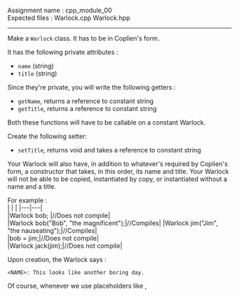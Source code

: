 Assignment name  : cpp_module_00  
Expected files   : Warlock.cpp Warlock.hpp
  
---  
Make a `Warlock` class. It has to be in Coplien's form.

It has the following private attributes :
* `name` (string)
* `title` (string)

Since they're private, you will write the following getters :
* `getName`, returns a reference to constant string
* `getTitle`, returns a reference to constant string

Both these functions will have to be callable on a constant Warlock.

Create the following setter: 
* `setTitle`, returns void and takes a reference to constant string

Your Warlock will also have, in addition to whatever's required by Coplien's
form, a constructor that takes, in this order, its name and title. Your Warlock
will not be able to be copied, instantiated by copy, or instantiated without a
name and a title.

For example :  
|   |   |
|---|---|  
|Warlock bob; |//Does not compile|  
|Warlock bob("Bob", "the magnificent");|//Compiles| 
|Warlock jim("Jim", "the nauseating");|//Compiles|  
|bob = jim;|//Does not compile|  
|Warlock jack(jim);|//Does not compile|  

Upon creation, the Warlock says :

`<NAME>: This looks like another boring day.`

Of course, whenever we use placeholders like <NAME>, <TITLE>, etc...
in outputs, you will replace them by the appropriate value. Without the < and >.

When he dies, he says:

`<NAME>: My job here is done!`

Our Warlock must also be able to introduce himself, while boasting with all its
might.

So you will write the following function:
* void introduce() const;

It must display:

`<NAME>: I am <NAME>, <TITLE> !`

Here's an example of a test main function and its associated output:

```
int main()
{
  Warlock const richard("Richard", "Mistress of Magma");
  richard.introduce();
  std::cout << richard.getName() << " - " << richard.getTitle() << std::endl;

  Warlock* jack = new Warlock("Jack", "the Long");
  jack->introduce();
  jack->setTitle("the Mighty");
  jack->introduce();

  delete jack;

  return (0);
}
```  

~$ ./a.out | cat -e  
Richard: This looks like another boring day.$  
Richard: I am Richard, Mistress of Magma!$  
Richard - Mistress of Magma$  
Jack: This looks like another boring day.$  
Jack: I am Jack, the Long!$  
Jack: I am Jack, the Mighty!$  
Jack: My job here is done!$  
Richard: My job here is done!$  
~$  
